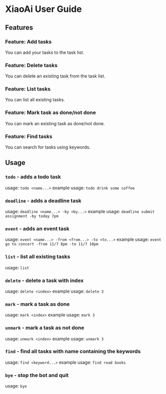 # XiaoAi User Guide

## Features 

### Feature: Add tasks

You can add your tasks to the task list.

### Feature: Delete tasks

You can delete an existing task from the task list.

### Feature: List tasks

You can list all existing tasks.

### Feature: Mark task as done/not done

You can mark an existing task as done/not done.

### Feature: Find tasks

You can search for tasks using keywords.

## Usage

### `todo` - adds a todo task

usage: `todo <name...>`
example usage: `todo drink some coffee`

### `deadline` - adds a deadline task

usage: `deadline <name...> -by <by...>`
example usage: `deadline submit assignment -by today 7pm`

### `event` - adds an event task

usage: `event <name...> -from <from...> -to <to...>`
example usage: `event go to concert -from 11/7 8pm -to 11/7 10pm`

### `list` - list all existing tasks

usage: `list`

### `delete` - delete a task with index

usage: `delete <index>`
example usage: `delete 3`

### `mark` - mark a task as done

usage: `mark <index>`
example usage: `mark 3`

### `unmark` - mark a task as not done

usage: `unmark <index>`
example usage: `unmark 3`

### `find` - find all tasks with name containing the keywords

usage: `find <keyword...>`
example usage: `find read books`

### `bye` - stop the bot and quit

usage: `bye`

